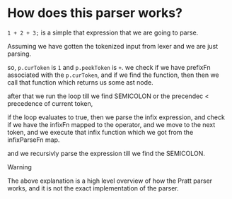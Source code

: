 # How does this parser works?

`1 + 2 + 3;` is a simple that expression that we are going to parse.

Assuming we have gotten the tokenized input from lexer and we are just parsing.

so, `p.curToken` is `1` and `p.peekToken` is `+`.
we check if we have prefixFn associated with the `p.curToken`, and if we find the function, then then we call that function which returns us some ast node.

after that we run the loop till we find SEMICOLON or the precendec < precedence of current token,

if the loop evaluates to true, then we parse the infix expression, and check if we have the infixFn mapped to the operator, and we move to the next token, and we execute that infix function which we got from the infixParseFn map.

and we recursivly parse the expression till we find the SEMICOLON.

> [!WARNING]
> The above explanation is a high level overview of how the Pratt parser works, and it is not the exact implementation of the parser.


